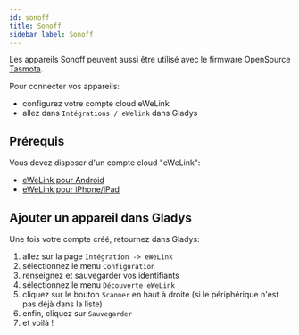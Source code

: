 ```yaml
---
id: sonoff
title: Sonoff
sidebar_label: Sonoff
---
```


Les appareils Sonoff peuvent aussi être utilisé avec le firmware OpenSource [Tasmota](/fr/docs/integrations/tasmota/).

Pour connecter vos appareils:

- configurez votre compte cloud eWeLink
- allez dans `Intégrations / eWelink` dans Gladys

## Prérequis

Vous devez disposer d'un compte cloud "eWeLink":

- [eWeLink pour Android](https://play.google.com/store/apps/details?id=com.coolkit "eWeLink pour Android")
- [eWeLink pour iPhone/iPad](https://apps.apple.com/fr/app/ewelink-smart-home/id1035163158 "eWeLink pour iPhone/iPad")

## Ajouter un appareil dans Gladys

Une fois votre compte créé, retournez dans Gladys:

1. allez sur la page `Intégration -> eWeLink`
2. sélectionnez le menu `Configuration`
3. renseignez et sauvegarder vos identifiants
4. sélectionnez le menu `Découverte eWeLink`
5. cliquez sur le bouton `Scanner` en haut à droite (si le périphérique n'est pas déjà dans la liste)
6. enfin, cliquez sur `Sauvegarder`
7. et voilà !
